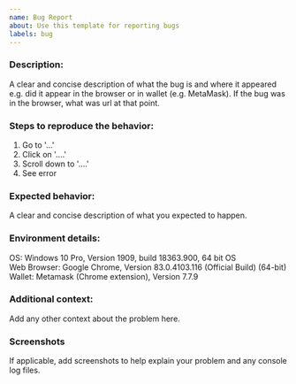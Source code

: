 ```yaml
---
name: Bug Report
about: Use this template for reporting bugs
labels: bug
---
```



### Description:
A clear and concise description of what the bug is and where it appeared e.g. did it appear in the browser or in wallet (e.g. MetaMask). If the bug was in the browser, what was url at that point.

### Steps to reproduce the behavior:
1. Go to '...'
2. Click on '....'
3. Scroll down to '....'
4. See error

### Expected behavior:
A clear and concise description of what you expected to happen.

### Environment details:
OS: Windows 10 Pro, Version 1909, build 18363.900, 64 bit OS  
Web Browser: Google Chrome, Version 83.0.4103.116 (Official Build) (64-bit)  
Wallet: Metamask (Chrome extension), Version 7.7.9

### Additional context:
Add any other context about the problem here.

### Screenshots
If applicable, add screenshots to help explain your problem and any console log files.
